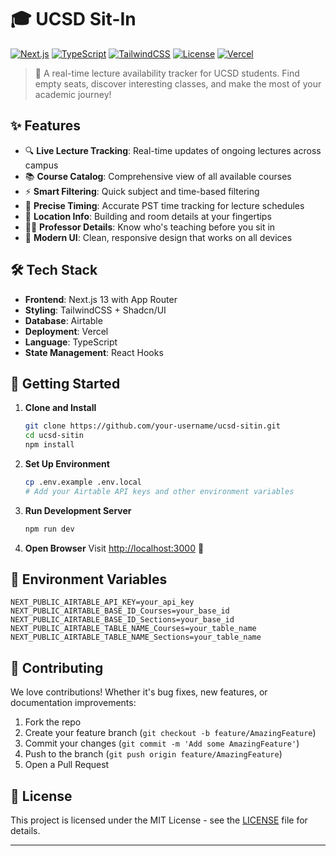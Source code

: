 # 🎓 UCSD Sit-In

[![Next.js](https://img.shields.io/badge/Next.js-13.5-black?style=flat&logo=next.js)](https://nextjs.org)
[![TypeScript](https://img.shields.io/badge/TypeScript-5.2-blue?style=flat&logo=typescript)](https://www.typescriptlang.org)
[![TailwindCSS](https://img.shields.io/badge/TailwindCSS-3.3-38bdf8?style=flat&logo=tailwind-css)](https://tailwindcss.com)
[![License](https://img.shields.io/badge/License-MIT-green.svg)](https://opensource.org/licenses/MIT)
[![Vercel](https://img.shields.io/badge/Vercel-Deployed-000000?style=flat&logo=vercel)](https://vercel.com)

> 🚀 A real-time lecture availability tracker for UCSD students. Find empty seats, discover interesting classes, and make the most of your academic journey!

## ✨ Features

- 🔍 **Live Lecture Tracking**: Real-time updates of ongoing lectures across campus
- 📚 **Course Catalog**: Comprehensive view of all available courses
- ⚡ **Smart Filtering**: Quick subject and time-based filtering
- 🎯 **Precise Timing**: Accurate PST time tracking for lecture schedules
- 🏢 **Location Info**: Building and room details at your fingertips
- 👩‍🏫 **Professor Details**: Know who's teaching before you sit in
- 🎨 **Modern UI**: Clean, responsive design that works on all devices

## 🛠️ Tech Stack

- **Frontend**: Next.js 13 with App Router
- **Styling**: TailwindCSS + Shadcn/UI
- **Database**: Airtable
- **Deployment**: Vercel
- **Language**: TypeScript
- **State Management**: React Hooks

## 🚀 Getting Started

1. **Clone and Install**
   ```bash
   git clone https://github.com/your-username/ucsd-sitin.git
   cd ucsd-sitin
   npm install
   ```

2. **Set Up Environment**
   ```bash
   cp .env.example .env.local
   # Add your Airtable API keys and other environment variables
   ```

3. **Run Development Server**
   ```bash
   npm run dev
   ```

4. **Open Browser**
   Visit [http://localhost:3000](http://localhost:3000) 🎉

## 🔑 Environment Variables

```env
NEXT_PUBLIC_AIRTABLE_API_KEY=your_api_key
NEXT_PUBLIC_AIRTABLE_BASE_ID_Courses=your_base_id
NEXT_PUBLIC_AIRTABLE_BASE_ID_Sections=your_base_id
NEXT_PUBLIC_AIRTABLE_TABLE_NAME_Courses=your_table_name
NEXT_PUBLIC_AIRTABLE_TABLE_NAME_Sections=your_table_name
```

## 🤝 Contributing

We love contributions! Whether it's bug fixes, new features, or documentation improvements:

1. Fork the repo
2. Create your feature branch (`git checkout -b feature/AmazingFeature`)
3. Commit your changes (`git commit -m 'Add some AmazingFeature'`)
4. Push to the branch (`git push origin feature/AmazingFeature`)
5. Open a Pull Request

## 📝 License

This project is licensed under the MIT License - see the [LICENSE](LICENSE) file for details.

---
